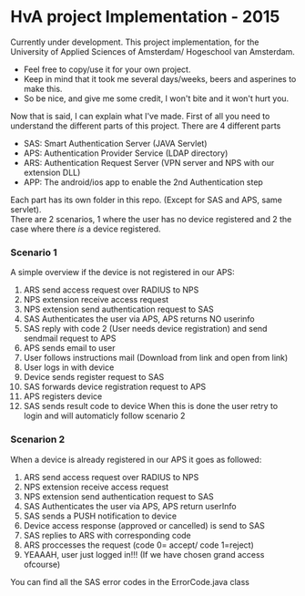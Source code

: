 # HvA project Implementation - 2015

Currently under development.
This project implementation, for the University of Applied Sciences of Amsterdam/ Hogeschool van Amsterdam.

- Feel free to copy/use it for your own project.
- Keep in mind that it took me several days/weeks, beers and asperines to make this.
- So be nice, and give me some credit, I won't bite and it won't hurt you.

Now that is said, I can explain what I've made.
First of all you need to understand the different parts of this project.
There are 4 different parts
- SAS: Smart Authentication Server (JAVA Servlet)
- APS: Authentication Provider Service (LDAP directory)
- ARS: Authentication Request Server (VPN server and NPS with our extension DLL)
- APP: The android/ios app to enable the 2nd Authentication step

Each part has its own folder in this repo. (Except for SAS and APS, same servlet).\
There are 2 scenarios, 1 where the user has no device registered and 2 the case where there *is* a device registered.
### Scenario 1
A simple overview if the device is not registered in our APS:

1. ARS send access request over RADIUS to NPS
2. NPS extension receive access request
3. NPS extension send authentication request to SAS
4. SAS Authenticates the user via APS, APS returns NO userinfo
5. SAS reply with code 2 (User needs device registration) and send sendmail request to APS
6. APS sends email to user
7. User follows instructions mail (Download from link and open from link)
8. User logs in with device
9. Device sends register request to SAS
10. SAS forwards device registration request to APS
11. APS registers device
12. SAS sends result code to device
When this is done the user retry to login and will automaticly follow scenario 2


### Scenarion 2
When a device is already registered in our APS it goes as followed:

1. ARS send access request over RADIUS to NPS
2. NPS extension receive access request
3. NPS extension send authentication request to SAS
4. SAS Authenticates the user via APS, APS return userInfo
5. SAS sends a PUSH notification to device
6. Device access response (approved or cancelled) is send to SAS
7. SAS replies to ARS with corresponding code
8. ARS proccesses the request (code 0= accept/ code 1=reject)
9. YEAAAH, user just logged in!!! (If we have chosen grand access ofcourse)

You can find all the SAS error codes in the ErrorCode.java class
